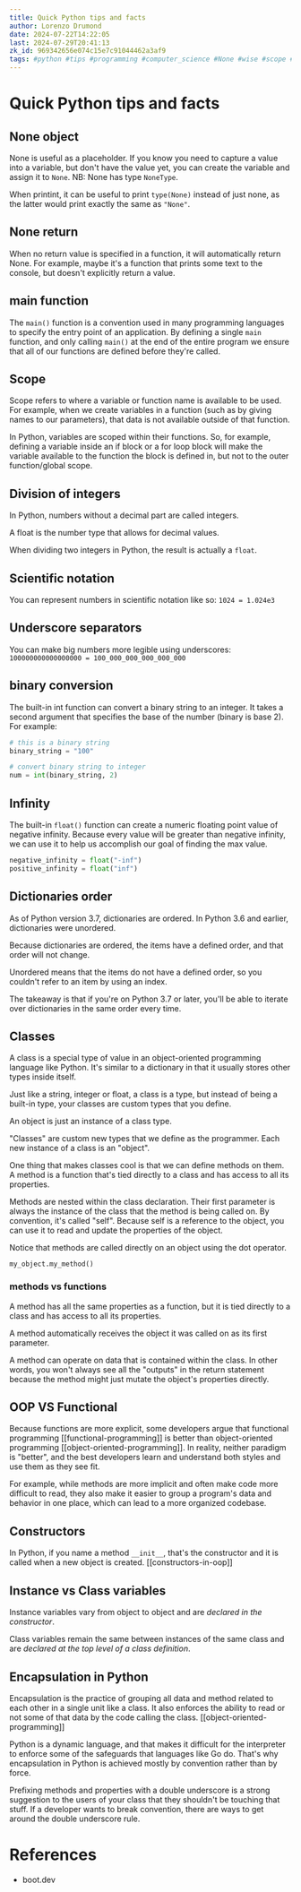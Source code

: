 ```yaml
---
title: Quick Python tips and facts
author: Lorenzo Drumond
date: 2024-07-22T14:22:05
last: 2024-07-29T20:41:13
zk_id: 969342656e074c15e7c91044462a3af9
tags: #python #tips #programming #computer_science #None #wise #scope #boot_dev
---
```



# Quick Python tips and facts

## None object

None is useful as a placeholder. If you know you need to capture a value into a variable, but don't have the value yet, you can create the variable and assign it to `None`. NB: None has type `NoneType`.

When printint, it can be useful to print `type(None)` instead of just none, as the latter would print exactly the same as `"None"`.

## None return

When no return value is specified in a function, it will automatically return None. For example, maybe it's a function that prints some text to the console, but doesn't explicitly return a value.

## main function

The `main()` function is a convention used in many programming languages to specify the entry point of an application. By defining a single `main` function, and only calling `main()` at the end of the entire program we ensure that all of our functions are defined before they're called.

## Scope

Scope refers to where a variable or function name is available to be used. For example, when we create variables in a function (such as by giving names to our parameters), that data is not available outside of that function.

In Python, variables are scoped within their functions. So, for example, defining a variable inside an if block or a for loop block will make the variable available to the function the block is defined in, but not to the outer function/global scope.

## Division of integers

In Python, numbers without a decimal part are called integers.

A float is the number type that allows for decimal values.

When dividing two integers in Python, the result is actually a `float`.

## Scientific notation

You can represent numbers in scientific notation like so: `1024 = 1.024e3`

## Underscore separators

You can make big numbers more legible using underscores: `100000000000000000 = 100_000_000_000_000_000`

## binary conversion

The built-in int function can convert a binary string to an integer. It takes a second argument that specifies the base of the number (binary is base 2). For example:

```python
# this is a binary string
binary_string = "100"

# convert binary string to integer
num = int(binary_string, 2)
```

## Infinity

The built-in `float()` function can create a numeric floating point value of negative infinity. Because every value will be greater than negative infinity, we can use it to help us accomplish our goal of finding the max value.

```python
negative_infinity = float("-inf")
positive_infinity = float("inf")
```

## Dictionaries order

As of Python version 3.7, dictionaries are ordered. In Python 3.6 and earlier, dictionaries were unordered.

Because dictionaries are ordered, the items have a defined order, and that order will not change.

Unordered means that the items do not have a defined order, so you couldn't refer to an item by using an index.

The takeaway is that if you're on Python 3.7 or later, you'll be able to iterate over dictionaries in the same order every time.

## Classes

A class is a special type of value in an object-oriented programming language like Python. It's similar to a dictionary in that it usually stores other types inside itself.

Just like a string, integer or float, a class is a type, but instead of being a built-in type, your classes are custom types that you define.

An object is just an instance of a class type.

"Classes" are custom new types that we define as the programmer. Each new instance of a class is an "object".

One thing that makes classes cool is that we can define methods on them. A method is a function that's tied directly to a class and has access to all its properties.

Methods are nested within the class declaration. Their first parameter is always the instance of the class that the method is being called on. By convention, it's called "self". Because self is a reference to the object, you can use it to read and update the properties of the object.

Notice that methods are called directly on an object using the dot operator.

```pythonb
my_object.my_method()
```

### methods vs functions

A method has all the same properties as a function, but it is tied directly to a class and has access to all its properties.

A method automatically receives the object it was called on as its first parameter.

A method can operate on data that is contained within the class. In other words, you won't always see all the "outputs" in the return statement because the method might just mutate the object's properties directly.

## OOP VS Functional

Because functions are more explicit, some developers argue that functional programming [[functional-programming]] is better than object-oriented programming [[object-oriented-programming]]. In reality, neither paradigm is "better", and the best developers learn and understand both styles and use them as they see fit.

For example, while methods are more implicit and often make code more difficult to read, they also make it easier to group a program's data and behavior in one place, which can lead to a more organized codebase.

## Constructors

In Python, if you name a method `__init__`, that's the constructor and it is called when a new object is created. [[constructors-in-oop]]

## Instance vs Class variables

Instance variables vary from object to object and are _declared in the constructor_.

Class variables remain the same between instances of the same class and are _declared at the top level of a class definition_.

## Encapsulation in Python

Encapsulation is the practice of grouping all data and method related to each other in a single unit like a class. It also enforces the ability to read or not some of that data by the code calling the class. [[object-oriented-programming]]

Python is a dynamic language, and that makes it difficult for the interpreter to enforce some of the safeguards that languages like Go do. That's why encapsulation in Python is achieved mostly by convention rather than by force.

Prefixing methods and properties with a double underscore is a strong suggestion to the users of your class that they shouldn't be touching that stuff. If a developer wants to break convention, there are ways to get around the double underscore rule.

# References
- boot.dev

